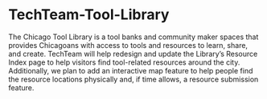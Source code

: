 # TechTeam-Tool-Library
The Chicago Tool Library is a tool banks and community maker spaces that provides Chicagoans with access to tools and resources to learn, share, and create. TechTeam will help redesign and update the Library’s Resource Index page to help visitors find tool-related resources around the city. Additionally, we plan to add an interactive map feature to help people find the resource locations physically and, if time allows, a resource submission feature.
